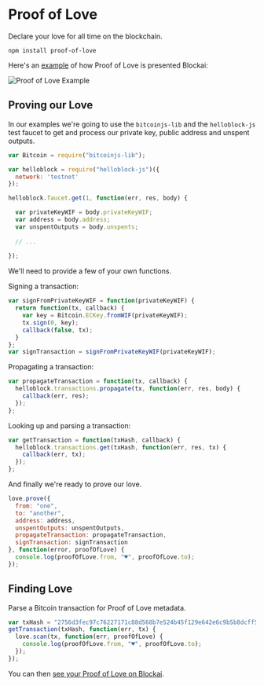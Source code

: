 Proof of Love
===

Declare your love for all time on the blockchain.

```
npm install proof-of-love
```

Here's an [example](https://www.blockai.com/tx/2756d3fec97c76227171c88d568b7e524b45f129e642e6c9b5b8dcff50e4a091) of how Proof of Love is presented Blockai:

![Proof of Love Example](https://www.blockai.com/images/proof-of-love-example.png)

Proving our Love
---

In our examples we're going to use the ```bitcoinjs-lib``` and the ```helloblock-js``` test faucet to get and process our private key, public address and unspent outputs.

```javascript
var Bitcoin = require("bitcoinjs-lib");

var helloblock = require("helloblock-js")({
  network: 'testnet'
});

helloblock.faucet.get(1, function(err, res, body) {

  var privateKeyWIF = body.privateKeyWIF;
  var address = body.address;
  var unspentOutputs = body.unspents;
  
  // ...
  
});
```

We'll need to provide a few of your own functions.

Signing a transaction:
```javascript
var signFromPrivateKeyWIF = function(privateKeyWIF) {
  return function(tx, callback) {
    var key = Bitcoin.ECKey.fromWIF(privateKeyWIF);
    tx.sign(0, key); 
    callback(false, tx);
  }
};
var signTransaction = signFromPrivateKeyWIF(privateKeyWIF);
```

Propagating a transaction:
```javascript
var propagateTransaction = function(tx, callback) {
  helloblock.transactions.propagate(tx, function(err, res, body) {
    callback(err, res);
  });
};
```

Looking up and parsing a transaction:
```javascript
var getTransaction = function(txHash, callback) {
  helloblock.transactions.get(txHash, function(err, res, tx) {
    callback(err, tx);
  });
};
```

And finally we're ready to prove our love.

```javascript
love.prove({
  from: "one",
  to: "another",
  address: address,
  unspentOutputs: unspentOutputs,
  propagateTransaction: propagateTransaction,
  signTransaction: signTransaction
}, function(error, proofOfLove) {
  console.log(proofOfLove.from, "♥", proofOfLove.to);
});
```

Finding Love
---

Parse a Bitcoin transaction for Proof of Love metadata.

```javascript
var txHash = "2756d3fec97c76227171c88d568b7e524b45f129e642e6c9b5b8dcff50e4a091";
getTransaction(txHash, function(err, tx) {
  love.scan(tx, function(err, proofOfLove) {
    console.log(proofOfLove.from, "♥", proofOfLove.to);
  });
});
```

You can then [see your Proof of Love on Blockai](https://www.blockai.com/tx/2756d3fec97c76227171c88d568b7e524b45f129e642e6c9b5b8dcff50e4a091).
